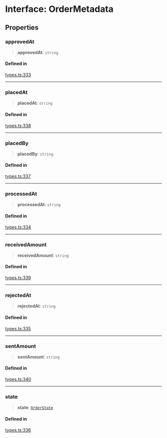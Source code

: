 # Interface: OrderMetadata

## Properties

### approvedAt

> **approvedAt**: `string`

#### Defined in

[types.ts:333](https://github.com/monerium/js-monorepo/blob/main/packages/sdk/src/types.ts#L333)

***

### placedAt

> **placedAt**: `string`

#### Defined in

[types.ts:338](https://github.com/monerium/js-monorepo/blob/main/packages/sdk/src/types.ts#L338)

***

### placedBy

> **placedBy**: `string`

#### Defined in

[types.ts:337](https://github.com/monerium/js-monorepo/blob/main/packages/sdk/src/types.ts#L337)

***

### processedAt

> **processedAt**: `string`

#### Defined in

[types.ts:334](https://github.com/monerium/js-monorepo/blob/main/packages/sdk/src/types.ts#L334)

***

### receivedAmount

> **receivedAmount**: `string`

#### Defined in

[types.ts:339](https://github.com/monerium/js-monorepo/blob/main/packages/sdk/src/types.ts#L339)

***

### rejectedAt

> **rejectedAt**: `string`

#### Defined in

[types.ts:335](https://github.com/monerium/js-monorepo/blob/main/packages/sdk/src/types.ts#L335)

***

### sentAmount

> **sentAmount**: `string`

#### Defined in

[types.ts:340](https://github.com/monerium/js-monorepo/blob/main/packages/sdk/src/types.ts#L340)

***

### state

> **state**: [`OrderState`](/docs/packages/SDK/enumerations/OrderState.md)

#### Defined in

[types.ts:336](https://github.com/monerium/js-monorepo/blob/main/packages/sdk/src/types.ts#L336)
